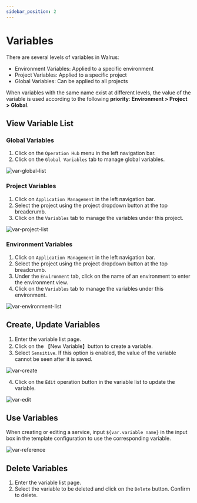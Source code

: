 ```yaml
---
sidebar_position: 2
---
```


# Variables

There are several levels of variables in Walrus:

- Environment Variables: Applied to a specific environment
- Project Variables: Applied to a specific project
- Global Variables: Can be applied to all projects

When variables with the same name exist at different levels, the value of the variable is used according to the following **priority**: **Environment > Project > Global**.

## View Variable List

### Global Variables
1. Click on the `Operation Hub` menu in the left navigation bar.
2. Click on the `Global Variables` tab to manage global variables.

![var-global-list](/img/v0.4.0/opration/variable/op-var-global-list-en.png)

### Project Variables

1. Click on `Application Management` in the left navigation bar.
2. Select the project using the project dropdown button at the top breadcrumb.
3. Click on the `Variables` tab to manage the variables under this project.

![var-project-list](/img/v0.4.0/opration/variable/op-var-proj-list-en.png)

### Environment Variables

1. Click on `Application Management` in the left navigation bar.
2. Select the project using the project dropdown button at the top breadcrumb.
3. Under the `Environment` tab, click on the name of an environment to enter the environment view.
4. Click on the `Variables` tab to manage the variables under this environment.

![var-environment-list](/img/v0.4.0/opration/variable/op-var-env-list-en.png)

## Create, Update Variables

1. Enter the variable list page.
2. Click on the 【New Variable】button to create a variable.
3. Select `Sensitive`. If this option is enabled, the value of the variable cannot be seen after it is saved.

![var-create](/img/v0.4.0/opration/variable/op-var-create-en.png)

4. Click on the `Edit` operation button in the variable list to update the variable.

![var-edit](/img/v0.4.0/opration/variable/op-var-edit-en.png)

## Use Variables

When creating or editing a service, input `${var.variable name}` in the input box in the template configuration to use the corresponding variable.

![var-reference](/img/v0.4.0/opration/variable/op-var-ref-en.png)

## Delete Variables

1. Enter the variable list page.
2. Select the variable to be deleted and click on the `Delete` button. Confirm to delete.
